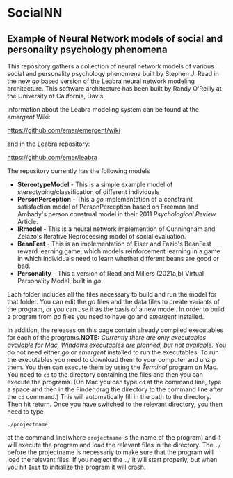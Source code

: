 # SocialNN
## Example of Neural Network models of social and personality psychology phenomena ##

This repository gathers a collection of neural network models of various social and personality psychology phenomena built by Stephen J. Read in the new *go* based version of the Leabra neural network modeling architecture.  This software architecture has been built by Randy O'Reilly at the University of California, Davis.  

Information about the Leabra modeling system can be found at the *emergent* Wiki:

https://github.com/emer/emergent/wiki

and in the Leabra repository:

https://github.com/emer/leabra


The repository currently has the following models
- **StereotypeModel** - This is a simple example model of stereotyping/classification of different individuals
- **PersonPerception** - This a *go* implementation of a constraint satisfaction model of PersonPerception based on Freeman and Ambady's person construal model in their 2011 *Psychological Review* Article.
- **IRmodel** - This is a neural network implemention of Cunningham and Zelazo's Iterative Reprocessing model of social evaluation.  
- **BeanFest** - This is an implementation of Eiser and Fazio's BeanFest reward learning game, which models reinforcement learning in a game in which individuals need to learn whether different beans are good or bad.
- **Personality** - This a version of Read and Millers (2021a,b) Virtual Personality Model, built in *go*.


Each folder includes all the files necessary to build and run the model for that folder. You can edit the *go* files and the data files to create variants of the program, or you can use it as the basis of a new model.  In order to build a program from *go* files you need to have *go* and *emergent* installed.  

In addition, the releases on this page contain already compiled executables for each of the programs.**NOTE:** *Currently there are only executables available for Mac, Windows executables are planned, but not available.* You do not need either *go* or *emergent* installed to run the executables.  To run the executables you need to download them to your computer and unzip them.  You then can execute them by using the *Terminal* program on Mac. You need to `cd` to the directory containing the files and then you can execute the programs. (On Mac you can type `cd` at the command line, type a space and then in the Finder drag the directory to the command line after the `cd` command.)  This will automatically fill in the path to the directory. Then hit return.  Once you have switched to the relevant directory, you then need to type

`./projectname`

at the command line(where `projectname` is the name of the program) and it will execute the program and load the relevant files in the directory.  The `./` before the projectname is necessariy to make sure that the program will load the relevant files. If you neglect the `./` it will start properly, but when you hit `Init` to initialize the program it will crash.  
